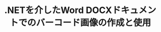 ---
############################# Static ############################
layout: "auto-gen-gist"
draft: false
path: "ja/assembly/net/barcode/docx/"
otherformats: DOC DOCM DOT DOTX DOTM RTF ODT OTT 

############################# Head ############################
head_title: "C＃、ASP.NETを介してWord処理ドキュメントでバーコードを生成および編集する"
head_description: "GroupDocs.Assembly .NET APIを使用すると、開発者はWord（DOC、DOCX、DOCM、DOT、DOTX、RTF、およびODT）ドキュメント内のバーコード画像を生成、挿入、および変更できます。"

############################# Header ############################
title: ".NETを介したWord DOCXドキュメントでのバーコード画像の作成と使用"
description: "GroupDocs.Assembly .NET APIを使用すると、プログラマーはC＃、ASP.NET、およびその他の.NETアプリ内のWord DOCXドキュメントでバーコードイメージを動的に作成および管理できます。"

######################### Download Button #######################
button:
    enable: true

############################# About ############################
about:
    enable: true
    title: "ワードプロセッシングドキュメントでバーコードを生成して挿入する方法は？"
    content: |
      このページは、ユーザーがC＃、ASP.NET、およびその他の.NET関連アプリケーション内のドキュメントや電子メールメッセージにバーコード画像を動的に生成して挿入する方法を理解し、学ぶのに役立ちます。 GroupDocs.Assembly .NETは非常に強力なAPIであり、外部の依存関係なしに、独自の.NETアプリケーション内で多くの主要なファイル形式のレポートを自動化および生成する機能をユーザーに提供します。 PDF、HTML、Outlook電子メール、Microsoft Office Word、Excelワークシート、PowerPointプレゼンテーション、スライドなど、いくつかの非常に一般的なファイル形式をサポートしています。 いくつかの一般的な線形および2Dバーコードシンボルを完全にサポートします。 ユーザーは、バーコード画像のサイズ、前面と背面の色、バーコードテキストのフォントと配置、バーコード画像の解像度の設定などを簡単にカスタマイズすることもできます。 また、テンプレートからのカスタムドキュメントの作成や、データベース、XML、JSON、OData、オブジェクトなどのさまざまなソースから取得したデータの作成もサポートしています。 

############################# content ############################
steps:
    enable: true
    block:
    - title_left: "DOCX ドキュメントでバーコードを作成する方法"
      content_left: |
       次の.NETコード例は、ユーザーが数行のコードで自分のMicrosoft Word DOCX ドキュメント内にBarcodeイメージを動的に生成および追加する方法を示しています。  

      title_right: ".NET経由でDOCXファイルのバーコード画像を使用する"
      content_right: |
        * [DocumentAssembler](https://apireference.groupdocs.com/assembly/net/groupdocs.assembly/documentassembler) のインスタンスを作成します
        * 次のパラメータを使用して[AssembleDocument](https://apireference.groupdocs.com/assembly/net/groupdocs.assembly.documentassembler/assembledocument/methods/1) メソッドを呼び出します
          * テンプレートドキュメントを読むためにストリーミングします。
          * 結果のドキュメントを書き込むためのストリーム。
          * ドキュメントの読み込みと保存のための追加オプション。
          * データソースオブジェクトに関する情報。

     
      gisthash: "50bb52b8877a109c9478bcd092a7ff4f"
      gistfile: "generate_barcodes_in_word_documents.cs"

    - title_left: "システム要求"
      content_left: |
        GroupDocs.Assembly .NET APIは、すべての主要なプラットフォームとオペレーティングシステムでサポートされています。 完全なシステム要件ガイドについては、[システム要件](https://docs.groupdocs.com/assembly/net/system-requirements/) にアクセスしてください。以下のコードを実行する前に、次の前提条件がインストールされていることを確認してください。 システム：
         * オペレーティングシステム：Microsoft Windows、Linux、MacOS
         * 開発環境：Visual Studio、Xamarin、MonoDevelopなど
         * フレームワーク：.NETフレームワーク、.NET標準、.NETコア、モノラル
         * [NuGet](https://www.nuget.org/packages/GroupDocs.Assembly/) から最新バージョンのGroupDocs.Assembly.NETAPIを入手します。
        
      title_right: "GroupDocs.Assemblyを使用する理由"
      content_right: |
        * ユーザーがテンプレートからカスタムドキュメントを作成できるようにします。
        * ドキュメントの作成と自動化に追加のソフトウェアは必要ありません
        * データソースに基づいて出力ドキュメントを生成する機能
        * レポートにドキュメントコンテンツを動的に挿入する
        * 電子メールの添付ファイルを動的に添付し、レポートにハイパーリンクを挿入します
        * 空の段落の自動削除
        * 複数のデータ形式の完全サポート
        * 動的な電子メールの添付ファイルのサポート

demos:
    enable: true
        

more_formats:
    enable: true


back_to_top:
    enable: true
---